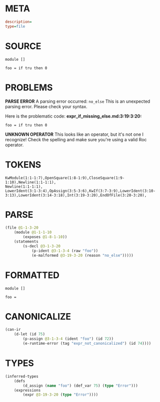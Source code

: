 # META
~~~ini
description=
type=file
~~~
# SOURCE
~~~roc
module []

foo = if tru then 0
~~~
# PROBLEMS
**PARSE ERROR**
A parsing error occurred: `no_else`
This is an unexpected parsing error. Please check your syntax.

Here is the problematic code:
**expr_if_missing_else.md:3:19:3:20:**
```roc
foo = if tru then 0
```


**UNKNOWN OPERATOR**
This looks like an operator, but it's not one I recognize!
Check the spelling and make sure you're using a valid Roc operator.

# TOKENS
~~~zig
KwModule(1:1-1:7),OpenSquare(1:8-1:9),CloseSquare(1:9-1:10),Newline(1:1-1:1),
Newline(1:1-1:1),
LowerIdent(3:1-3:4),OpAssign(3:5-3:6),KwIf(3:7-3:9),LowerIdent(3:10-3:13),LowerIdent(3:14-3:18),Int(3:19-3:20),EndOfFile(3:20-3:20),
~~~
# PARSE
~~~clojure
(file @1-1-3-20
	(module @1-1-1-10
		(exposes @1-8-1-10))
	(statements
		(s-decl @3-1-3-20
			(p-ident @3-1-3-4 (raw "foo"))
			(e-malformed @3-19-3-20 (reason "no_else")))))
~~~
# FORMATTED
~~~roc
module []

foo = 
~~~
# CANONICALIZE
~~~clojure
(can-ir
	(d-let (id 75)
		(p-assign @3-1-3-4 (ident "foo") (id 72))
		(e-runtime-error (tag "expr_not_canonicalized") (id 74))))
~~~
# TYPES
~~~clojure
(inferred-types
	(defs
		(d_assign (name "foo") (def_var 75) (type "Error")))
	(expressions
		(expr @3-19-3-20 (type "Error"))))
~~~
